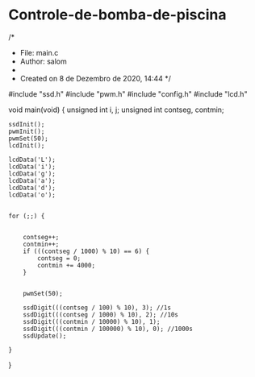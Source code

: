 # Controle-de-bomba-de-piscina
/*
 * File:   main.c
 * Author: salom
 *
 * Created on 8 de Dezembro de 2020, 14:44
 */

#include "ssd.h"
#include "pwm.h"
#include "config.h"
#include "lcd.h"


void main(void) {
    unsigned int i, j;
    unsigned int contseg, contmin;
    
    ssdInit();
    pwmInit();
    pwmSet(50);
    lcdInit();

    lcdData('L');
    lcdData('i');
    lcdData('g');
    lcdData('a');
    lcdData('d');
    lcdData('o');
    
    
    for (;;) {

        
        contseg++;
        contmin++;
        if (((contseg / 1000) % 10) == 6) {
            contseg = 0;
            contmin += 4000;
        }
       
        
        pwmSet(50);

        ssdDigit(((contseg / 100) % 10), 3); //1s
        ssdDigit(((contseg / 1000) % 10), 2); //10s 
        ssdDigit(((contmin / 10000) % 10), 1);
        ssdDigit(((contmin / 100000) % 10), 0); //1000s
        ssdUpdate();

    }

}


